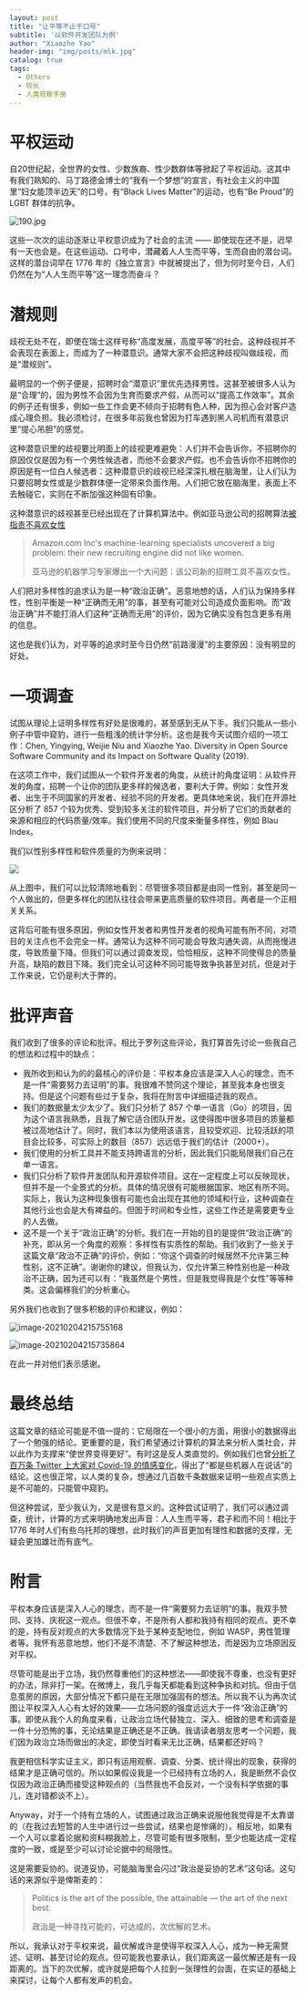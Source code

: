 ```yaml
---
layout: post
title: "让平等不止于口号"
subtitle: '以软件开发团队为例'
author: "Xiaozhe Yao"
header-img: "img/posts/mlk.jpg"
catalog: true
tags:
  - Others
  - 较长
  - 人类观察手册
---
```


# 平权运动

自20世纪起，全世界的女性、少数族裔、性少数群体等掀起了平权运动。这其中有我们熟知的、马丁路德金博士的“我有一个梦想”的宣言，有社会主义的中国里“妇女能顶半边天”的口号，有“Black Lives Matter”的运动，也有“Be Proud”的 LGBT 群体的抗争。

![190.jpg](https://i.loli.net/2021/02/05/dm2BsXpvIPnJ4to.jpg)

这些一次次的运动逐渐让平权意识成为了社会的主流 —— 即使现在还不是，迟早有一天也会是。在这些运动、口号中，潜藏着人人生而平等，生而自由的潜台词。这样的潜台词早在 1776 年的《独立宣言》中就被提出了，但为何时至今日，人们仍然在为“人人生而平等”这一理念而奋斗？

# 潜规则

歧视无处不在，即使在瑞士这样号称“高度发展，高度平等”的社会。这种歧视并不会表现在表面上，而成为了一种潜意识。通常大家不会把这种歧视叫做歧视，而是“潜规则”。

最明显的一个例子便是，招聘时会“潜意识”里优先选择男性。这甚至被很多人认为是“合理”的，因为男性不会因为生育而要求产假，从而可以“提高工作效率”。其余的例子还有很多，例如一些工作会更不倾向于招聘有色人种，因为担心会对客户造成心理负担。我必须检讨，在很多年前我也曾因为打车遇到黑人司机而有潜意识里“提心吊胆”的感觉。

这种潜意识里的歧视要比明面上的歧视更难避免：人们并不会告诉你，不招聘你的原因仅仅是因为有一个男性候选者，而他不会要求产假。也不会告诉你不招聘你的原因是有一位白人候选者：这种潜意识的歧视已经深深扎根在脑海里，让人们认为只要招聘女性或是少数群体便一定带来负面作用。人们把它放在脑海里，表面上不去触碰它，实则在不断加强这种固有印象。

这种潜意识的歧视甚至已经出现在了计算机算法中。例如亚马逊公司的招聘算法[被指责不喜欢女性](https://www.reuters.com/article/us-amazon-com-jobs-automation-insight-idUSKCN1MK08G)

> Amazon.com Inc's machine-learning specialists uncovered a big problem: their new recruiting engine did not like women.
>
> 亚马逊的机器学习专家爆出一个大问题：该公司新的招聘工具不喜欢女性。

人们把对多样性的追求认为是一种“政治正确”。恶意地想的话，人们认为保持多样性，性别平衡是一种“正确而无用”的事，甚至有可能对公司造成负面影响。而“政治正确”并不能打消人们这种“正确而无用”的评价，因为它确实没有包含更多有用的信息。

这也是我们认为，对平等的追求时至今日仍然“前路漫漫”的主要原因：没有明显的好处。

# 一项调查

试图从理论上证明多样性有好处是很难的，甚至感到无从下手。我们只能从一些小例子中管中窥豹，进行一些粗浅的统计学分析。这也是我今天试图介绍的一项工作：Chen, Yingying, Weijie Niu and Xiaozhe Yao. Diversity in Open Source Software Community and its Impact on Software Quality (2019). 

在这项工作中，我们试图从一个软件开发者的角度，从统计的角度证明：从软件开发的角度，招聘一个让你的团队更多样的候选者，要利大于弊。例如：女性开发者、出生于不同国家的开发者、经验不同的开发者。更具体地来说，我们在开源社区分析了 857 个较为优秀、受到较多关注的软件项目，并分析了它们的贡献者的来源和相应的代码质量/效率。我们使用不同的尺度来衡量多样性，例如 Blau Index。

我们以性别多样性和软件质量的为例来说明：

![](https://i.loli.net/2021/02/05/3p6tsCM7SUf1lKW.png)

从上图中，我们可以比较清除地看到：尽管很多项目都是由同一性别，甚至是同一个人做出的，但更多样化的团队往往会带来更高质量的软件项目。两者是一个正相关关系。

这背后可能有很多原因，例如女性开发者和男性开发者的视角可能有所不同，对项目的关注点也不会完全一样。通常认为这种不同可能会导致沟通失调，从而拖慢进度，导致质量下降。但我们可以通过调查发现，恰恰相反，这种不同使得总的质量升高，缺陷的数目下降。我们完全认可这种不同可能导致争执甚至对抗，但是对于工作来说，它仍是利大于弊的。

# 批评声音

我们收到了很多的评论和批评。相比于罗列这些评论，我打算首先讨论一些我自己的想法和过程中的缺点：

* 我所收到和认为的的最核心的评价是：平权本身应该是深入人心的理念，而不是一件“需要努力去证明”的事。我很难不赞同这个理论，甚至我本身也很支持。但是这个问题有些过于复杂，我将在附言中详细描述我的观点。
* 我们的数据量太少太少了。我们只分析了 857 个单一语言（Go）的项目，因为这个语言我熟悉，且我了解它适合团队开发。这使得图中很多项目的质量都被过高地估计了。同时，我们本以为使用该语言，且较受欢迎、比较活跃的项目会比较多，可实际上的数目（857）远远低于我们的估计（2000+）。
* 我们使用的分析工具并不能支持跨语言的分析，因此我们只能局限我们自己在单一语言。
* 我们只分析了软件开发团队和开源软件项目。这在一定程度上可以反映现状，但并不是一个全景式的分析。具体的情况很有可能根据国家、地区有所不同。实际上，我认为这种现象很有可能也会出现在其他的领域和行业，这种调查在其他行业也会是大有裨益的。但圄于时间和专业性，这些工作还是需要更专业的人去做。
* 这不是一个关于“政治正确”的分析。我们在一开始的目的是提供“政治正确”的补充，即从另一个角度的观察：多样性有实质性的帮助。我们收到了一些关于这篇文章“政治不正确”的评价，例如：“你这个调查的时候居然不允许第三种性别，这不正确”。谢谢你的建议，但我认为，仅允许第三种性别也是一种政治不正确，因为还可以有：“我虽然是个男性，但是我觉得我是个女性”等等种类。这会偏移我们的分析重心。

另外我们也收到了很多积极的评价和建议，例如：

![image-20210204215755168](https://i.loli.net/2021/02/05/WIFtJAVLMn1icwC.png)

![image-20210204215735864](https://i.loli.net/2021/02/05/cWjulmUzDqKS8AY.png)

在此一并对他们表示感谢。

# 最终总结

这篇文章的结论可能是不值一提的：它局限在一个很小的方面，用很小的数据得出了一个勉强的结论。更重要的是，我们希望通过计算机的算法来分析人类社会，并以此作为支撑来“使世界变得更好”。有时这是反人类直觉的。例如我们也曾[分析了百万条 Twitter 上大家对 Covid-19 的情感变化](https://blog.yaonotes.org/2020/05/22/covid-twitter/)，得出了“都是些机器人在说话”的结论。这也很正常，以人类的复杂，想通过几百数千条数据来证明一些观点实质上是不可能的，只能管中窥豹。

但这种尝试，至少我认为，又是很有意义的。这种尝试证明了，我们可以通过调查，统计，计算的方式来明确地发出声音：人人生而平等，君子和而不同！相比于 1776 年时人们有些乌托邦的理想，此时我们的声音更加有理性和数据的支撑，无疑会更加雄壮而有底气。

# 附言

平权本身应该是深入人心的理念，而不是一件“需要努力去证明”的事。我双手赞同、支持、庆祝这一观点。但很不幸，不是所有人都和我持有相同的观点。更不幸的是，持有反对观点的大多数情况下处于某种支配地位，例如 WASP，男性管理者等。我怀有恶意地想，他们不是不清楚、不了解这种想法，而是因为立场原因反对平权。

尽管可能是出于立场，我仍然尊重他们的这种想法——即使我不尊重，也没有更好的办法，除非打一架。在微博上，我几乎每天都能看到这种争执和对抗。但由于信息茧房的原因，大部分情况下都只是在无限加强固有的想法。所以我不认为再次试图让平权深入人心有太好的效果——立场问题的强度远远大于一件“政治正确”的事。即使从我个人的角度来看，让政治立场代替独立、深入、细致的思考和调查是一件十分恐怖的事，无论结果是正确还是不正确。我请读者朋友思考一个问题，我们因为政治立场而做出的决定，即使当时看来无比正确，结果都还好吗？

我更相信科学实证主义，即只有运用观察、调查、分类、统计得出的现象，获得的结果才是正确可信的。所以如果假设我是一个已经持有立场的人，我是断然不会仅仅因为政治正确而接受这种观点的（当然我也不会反对，一个没有科学依据的事儿，连对错都谈不上）。

Anyway，对于一个持有立场的人，试图通过政治正确来说服他我觉得是不太靠谱的（在我过去短暂的人生中进行过一些尝试，结果也是惨痛的）。相反地，如果有一个人可以拿着论据和资料糊我脸上，尽管可能有很多限制，至少也能达成一定程度的一致，或是至少可以讨论论据中的局限性。

这是需要妥协的。说道妥协，可能脑海里会闪过“政治是妥协的艺术”这句话。这句话的来源似乎是俾斯麦的：

> Politics is the art of the possible, the attainable — the art of the next best.
>
> 政治是一种寻找可能的，可达成的，次优解的艺术。

所以，我承认对于平权来说，最优解或许是使得平权深入人心，成为一种无需赘述、证明、甚至讨论的观点。但可能我也要承认，我们距离这一最优解还是有一段距离的。当下的次优解，或许就是把每个人拉到一张理性的台面，在实证的基础上来探讨，让每个人都有发声的机会。

